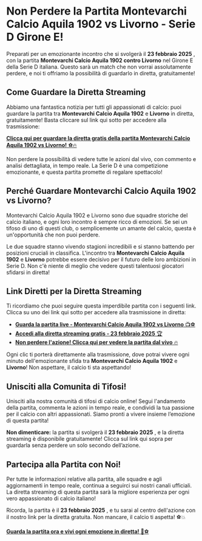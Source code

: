 # Non Perdere la Partita Montevarchi Calcio Aquila 1902 vs Livorno - Serie D Girone E!

Preparati per un emozionante incontro che si svolgerà il **23 febbraio 2025** , con la partita **Montevarchi Calcio Aquila 1902 contro Livorno** nel Girone E della Serie D italiana. Questo sarà un match che non vorrai assolutamente perdere, e noi ti offriamo la possibilità di guardarlo in diretta, gratuitamente!

## Come Guardare la Diretta Streaming

Abbiamo una fantastica notizia per tutti gli appassionati di calcio: puoi guardare la partita tra **Montevarchi Calcio Aquila 1902** e **Livorno** in diretta, gratuitamente! Basta cliccare sul link qui sotto per accedere alla trasmissione:

[**Clicca qui per guardare la diretta gratis della partita Montevarchi Calcio Aquila 1902 vs Livorno!** ⚽🔥](https://tinyurl.com/livestreamfreeo?st=Montevarchi+Calcio+Aquila+1902+vs+Livorno&si=gh)

Non perdere la possibilità di vedere tutte le azioni dal vivo, con commento e analisi dettagliata, in tempo reale. La Serie D è una competizione emozionante, e questa partita promette di regalare spettacolo!

## Perché Guardare Montevarchi Calcio Aquila 1902 vs Livorno?

Montevarchi Calcio Aquila 1902 e Livorno sono due squadre storiche del calcio italiano, e ogni loro incontro è sempre ricco di emozioni. Se sei un tifoso di uno di questi club, o semplicemente un amante del calcio, questa è un'opportunità che non puoi perdere.

Le due squadre stanno vivendo stagioni incredibili e si stanno battendo per posizioni cruciali in classifica. L'incontro tra **Montevarchi Calcio Aquila 1902** e **Livorno** potrebbe essere decisivo per il futuro delle loro ambizioni in Serie D. Non c'è niente di meglio che vedere questi talentuosi giocatori sfidarsi in diretta!

## Link Diretti per la Diretta Streaming

Ti ricordiamo che puoi seguire questa imperdibile partita con i seguenti link. Clicca su uno dei link qui sotto per accedere alla trasmissione in diretta:

- [**Guarda la partita live - Montevarchi Calcio Aquila 1902 vs Livorno** 📺⚽](https://tinyurl.com/livestreamfreeo?st=Montevarchi+Calcio+Aquila+1902+vs+Livorno&si=gh)
- [**Accedi alla diretta streaming gratis - 23 febbraio 2025** 🏆](https://tinyurl.com/livestreamfreeo?st=Montevarchi+Calcio+Aquila+1902+vs+Livorno&si=gh)
- [**Non perdere l'azione! Clicca qui per vedere la partita dal vivo** 🔥](https://tinyurl.com/livestreamfreeo?st=Montevarchi+Calcio+Aquila+1902+vs+Livorno&si=gh)

Ogni clic ti porterà direttamente alla trasmissione, dove potrai vivere ogni minuto dell'emozionante sfida tra **Montevarchi Calcio Aquila 1902** e **Livorno**! Non aspettare, il calcio ti sta aspettando!

## Unisciti alla Comunita di Tifosi!

Unisciti alla nostra comunità di tifosi di calcio online! Segui l'andamento della partita, commenta le azioni in tempo reale, e condividi la tua passione per il calcio con altri appassionati. Siamo pronti a vivere insieme l’emozione di questa partita!

**Non dimenticare:** la partita si svolgerà il **23 febbraio 2025** , e la diretta streaming è disponibile gratuitamente! Clicca sul link qui sopra per guardarla senza perdere un solo secondo dell’azione.

## Partecipa alla Partita con Noi!

Per tutte le informazioni relative alla partita, alle squadre e agli aggiornamenti in tempo reale, continua a seguirci sui nostri canali ufficiali. La diretta streaming di questa partita sarà la migliore esperienza per ogni vero appassionato di calcio italiano!

Ricorda, la partita è il **23 febbraio 2025** , e tu sarai al centro dell'azione con il nostro link per la diretta gratuita. Non mancare, il calcio ti aspetta! ⚽💥

[**Guarda la partita ora e vivi ogni emozione in diretta!** 🎉⚽](https://tinyurl.com/livestreamfreeo?st=Montevarchi+Calcio+Aquila+1902+vs+Livorno&si=gh)
